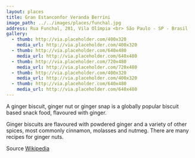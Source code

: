 ```yaml
---
layout: places
title: Gran Estanconfor Veranda Berrini
image_path: ../../images/places/funchal.jpg
address: Rua Funchal, 281, Vila Olímpia <br> São Paulo - SP - Brasil
gallery:
  - thumb: http://via.placeholder.com/400x320
    media_url: http://via.placeholder.com/400x320
  - thumb: http://via.placeholder.com/640x480
    media_url: http://via.placeholder.com/640x480
  - thumb: http://via.placeholder.com/720x480
    media_url: http://via.placeholder.com/720x480
  - thumb: http://via.placeholder.com/400x320
    media_url: http://via.placeholder.com/400x320
  - thumb: http://via.placeholder.com/640x480
    media_url: http://via.placeholder.com/640x480
---
```


A ginger biscuit, ginger nut or ginger snap is a globally popular biscuit based snack food, flavoured with ginger.

Ginger biscuits are flavoured with powdered ginger and a variety of other spices, most commonly cinnamon, molasses and nutmeg. There are many recipes for ginger nuts.

Source [Wikipedia](https://en.wikipedia.org/wiki/Ginger_nut)
